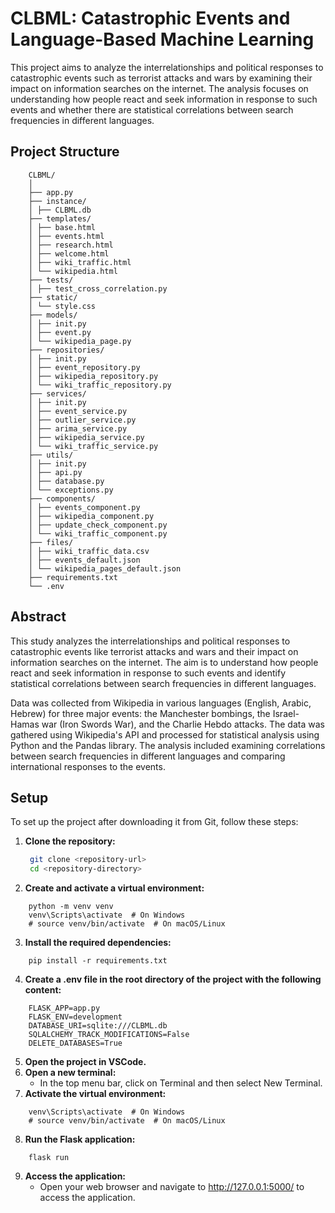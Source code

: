 # CLBML: Catastrophic Events and Language-Based Machine Learning

This project aims to analyze the interrelationships and political responses to catastrophic events such as terrorist attacks and wars by examining their impact on information searches on the internet. The analysis focuses on understanding how people react and seek information in response to such events and whether there are statistical correlations between search frequencies in different languages.

## Project Structure
```
    CLBML/
    │
    ├── app.py
    ├── instance/
    │ ├── CLBML.db
    ├── templates/
    │ ├── base.html
    │ ├── events.html
    │ ├── research.html
    │ ├── welcome.html
    │ ├── wiki_traffic.html
    │ └── wikipedia.html
    ├── tests/
    │ ├── test_cross_correlation.py
    ├── static/
    │ └── style.css
    ├── models/
    │ ├── init.py
    │ ├── event.py
    │ └── wikipedia_page.py
    ├── repositories/
    │ ├── init.py
    │ ├── event_repository.py
    │ ├── wikipedia_repository.py
    │ └── wiki_traffic_repository.py
    ├── services/
    │ ├── init.py
    │ ├── event_service.py
    │ ├── outlier_service.py
    │ ├── arima_service.py
    │ ├── wikipedia_service.py
    │ └── wiki_traffic_service.py
    ├── utils/
    │ ├── init.py
    │ ├── api.py
    │ ├── database.py
    │ └── exceptions.py
    ├── components/
    │ ├── events_component.py
    │ ├── wikipedia_component.py
    │ ├── update_check_component.py
    │ └── wiki_traffic_component.py
    ├── files/
    │ ├── wiki_traffic_data.csv
    │ ├── events_default.json
    │ └── wikipedia_pages_default.json
    ├── requirements.txt
    └── .env
```

## Abstract

This study analyzes the interrelationships and political responses to catastrophic events like terrorist attacks and wars and their impact on information searches on the internet. The aim is to understand how people react and seek information in response to such events and identify statistical correlations between search frequencies in different languages.

Data was collected from Wikipedia in various languages (English, Arabic, Hebrew) for three major events: the Manchester bombings, the Israel-Hamas war (Iron Swords War), and the Charlie Hebdo attacks. The data was gathered using Wikipedia's API and processed for statistical analysis using Python and the Pandas library. The analysis included examining correlations between search frequencies in different languages and comparing international responses to the events.

## Setup

To set up the project after downloading it from Git, follow these steps:

1. **Clone the repository:**
   ```sh
    git clone <repository-url>
    cd <repository-directory>
   ```
2. **Create and activate a virtual environment:**

```
    python -m venv venv
    venv\Scripts\activate  # On Windows
    # source venv/bin/activate  # On macOS/Linux
```
3. **Install the required dependencies:**
    
```
    pip install -r requirements.txt
```

4. **Create a .env file in the root directory of the project with the following content:**

```
    FLASK_APP=app.py
    FLASK_ENV=development
    DATABASE_URI=sqlite:///CLBML.db
    SQLALCHEMY_TRACK_MODIFICATIONS=False
    DELETE_DATABASES=True
```

5. **Open the project in VSCode.**
6. **Open a new terminal:**
    - In the top menu bar, click on Terminal and then select New Terminal.
7. **Activate the virtual environment:**
```
    venv\Scripts\activate  # On Windows
    # source venv/bin/activate  # On macOS/Linux
```
8. **Run the Flask application:**
```
    flask run
```
9. **Access the application:**
    - Open your web browser and navigate to http://127.0.0.1:5000/ to access the application.

